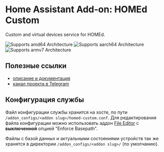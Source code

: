 # Home Assistant Add-on: HOMEd Custom

Custom and virtual devices service for HOMEd.

![Supports amd64 Architecture][amd64-shield]
![Supports aarch64 Architecture][aarch64-shield]
![Supports armv7 Architecture][armv7-shield]

[amd64-shield]: https://img.shields.io/badge/amd64-yes-green.svg
[aarch64-shield]: https://img.shields.io/badge/aarch64-yes-green.svg
[armv7-shield]: https://img.shields.io/badge/armv7-yes-green.svg

## Полезные ссылки

- [описание и документация](https://wiki.homed.dev/page/Custom)
- [канал проекта в Telegram](https://t.me/homed_info)

## Конфигурация службы

Файл конфигурации службы хранится на хосте, по пути `/addon_configs/<addon slug>/homed-custom.conf`. Для редактирования файла конфигурации можно использовать аддон [File Editor](https://github.com/home-assistant/addons/blob/master/configurator/README.md) с **выключенной** опцией "Enforce Basepath".

Файлы с базой данных и актуальными состояниями устройств так же хранятся в директории `/addon_configs/<addon slug>/` (по умолчанию).
